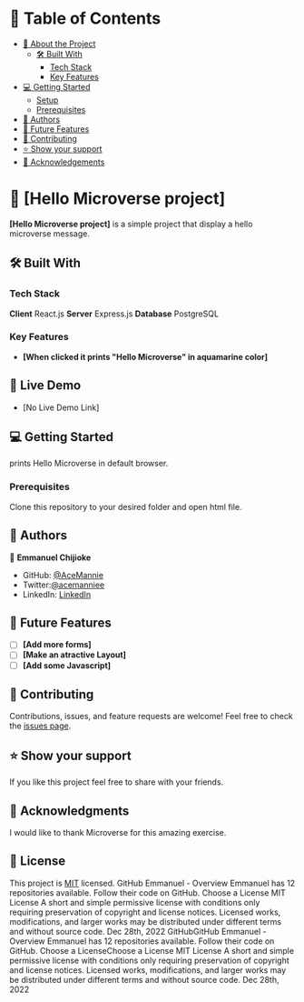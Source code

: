 # :green_book: Table of Contents
- [:book: About the Project](#about-project)
  - [:hammer_and_wrench: Built With](#built-with)
    - [Tech Stack](#tech-stack)
    - [Key Features](#key-features)
- [:computer: Getting Started](#getting-started)
  - [Setup](#setup)
  - [Prerequisites](#prerequisites)
- [:busts_in_silhouette: Authors](#authors)
- [:telescope: Future Features](#future-features)
- [:handshake: Contributing](#contributing)
- [:star:️ Show your support](#support)
- [:pray: Acknowledgements](#acknowledgements)
# :book: [Hello Microverse project]
**[Hello Microverse project]** is a simple project that display a hello microverse message.
## :hammer_and_wrench: Built With
### Tech Stack
**Client**
React.js
**Server**
Express.js
**Database**
PostgreSQL
### Key Features
- **[When clicked it prints "Hello Microverse" in aquamarine color]**
## :rocket: Live Demo
- [No Live Demo Link]
## :computer: Getting Started
prints Hello Microverse in default browser.
### Prerequisites
Clone this repository to your desired folder and open html file.
## :busts_in_silhouette: Authors
:bust_in_silhouette: **Emmanuel Chijioke**
- GitHub: [@AceMannie](https://github.com/AceMannie)
- Twitter:[@acemanniee](https://twitter.com/acemanniee)
- LinkedIn: [LinkedIn](https://www.linkedin.com/in/emmanuel-chijioke-34383b261/)
## :telescope: Future Features
- [ ] **[Add more forms]**
- [ ] **[Make an atractive Layout]**
- [ ] **[Add some Javascript]**
## :handshake: Contributing
Contributions, issues, and feature requests are welcome!
Feel free to check the [issues page](../../issues/).
## :star:️ Show your support
If you like this project feel free to share with your friends.
## :pray: Acknowledgments
I would like to thank Microverse for this amazing exercise.
## :memo: License
This project is [MIT](https://choosealicense.com/licenses/mit/) licensed.
GitHub
Emmanuel - Overview
Emmanuel has 12 repositories available. Follow their code on GitHub.
Choose a License
MIT License
A short and simple permissive license with conditions only requiring preservation of copyright and license notices. Licensed works, modifications, and larger works may be distributed under different terms and without source code.
Dec 28th, 2022
GitHubGitHub
Emmanuel - Overview
Emmanuel has 12 repositories available. Follow their code on GitHub.
Choose a LicenseChoose a License
MIT License
A short and simple permissive license with conditions only requiring preservation of copyright and license notices. Licensed works, modifications, and larger works may be distributed under different terms and without source code.
Dec 28th, 2022
